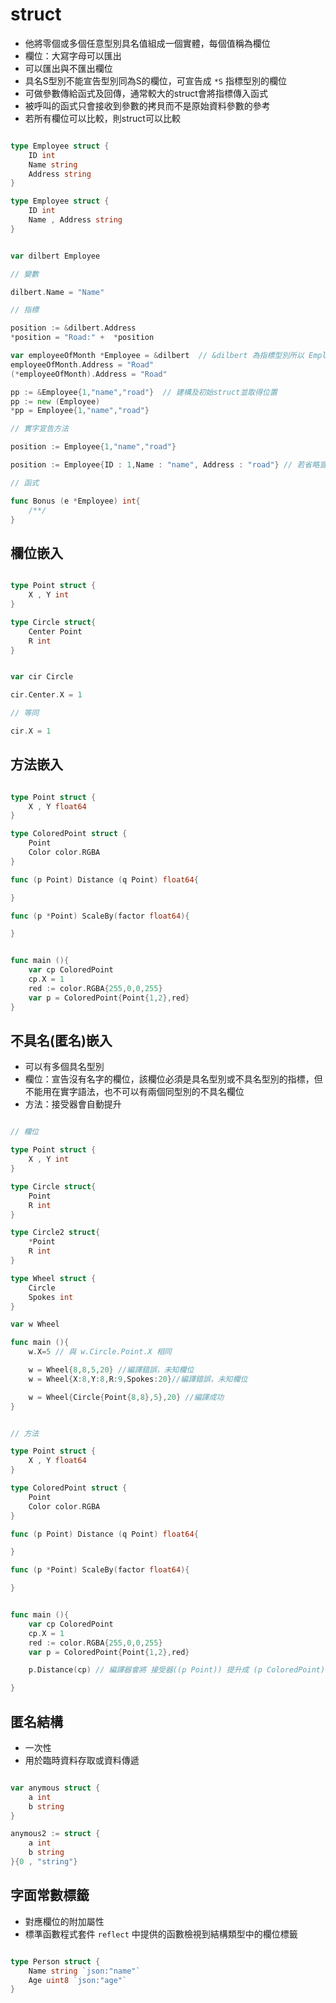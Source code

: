 # struct

* 他將零個或多個任意型別具名值組成一個實體，每個值稱為欄位
* 欄位：大寫字母可以匯出
* 可以匯出與不匯出欄位
* 具名S型別不能宣告型別同為S的欄位，可宣告成 `*S` 指標型別的欄位
* 可做參數傳給函式及回傳，通常較大的struct會將指標傳入函式
* 被呼叫的函式只會接收到參數的拷貝而不是原始資料參數的參考
* 若所有欄位可以比較，則struct可以比較

```go

type Employee struct {
    ID int
    Name string
    Address string
}

type Employee struct {
    ID int
    Name , Address string
}


var dilbert Employee

// 變數

dilbert.Name = "Name"

// 指標

position := &dilbert.Address
*position = "Road:" +  *position

var employeeOfMonth *Employee = &dilbert  // &dilbert 為指標型別所以 Employee 要改為 *Employee 
employeeOfMonth.Address = "Road"
(*employeeOfMonth).Address = "Road"

pp := &Employee{1,"name","road"}  // 建構及初始struct並取得位置
pp := new (Employee)
*pp = Employee{1,"name","road"}  

// 實字宣告方法

position := Employee{1,"name","road"} 

position := Employee{ID : 1,Name : "name", Address : "road"} // 若省略宣告欄位會對此欄位零值初始

// 函式

func Bonus (e *Employee) int{
    /**/
}


```

## 欄位嵌入

```go

type Point struct {
    X , Y int
}

type Circle struct{
    Center Point
    R int 
}


var cir Circle

cir.Center.X = 1

// 等同

cir.X = 1

```

## 方法嵌入

```go

type Point struct {
    X , Y float64
}

type ColoredPoint struct {
    Point 
    Color color.RGBA
}

func (p Point) Distance (q Point) float64{

} 

func (p *Point) ScaleBy(factor float64){

}


func main (){
    var cp ColoredPoint
    cp.X = 1
    red := color.RGBA{255,0,0,255}
    var p = ColoredPoint{Point{1,2},red}
}

```

## 不具名(匿名)嵌入

* 可以有多個具名型別
* 欄位：宣告沒有名字的欄位，該欄位必須是具名型別或不具名型別的指標，但不能用在實字語法，也不可以有兩個同型別的不具名欄位
* 方法：接受器會自動提升

```go

// 欄位

type Point struct {
    X , Y int
}

type Circle struct{
    Point
    R int 
}

type Circle2 struct{
    *Point
    R int 
}

type Wheel struct {
    Circle
    Spokes int
}

var w Wheel

func main (){
    w.X=5 // 與 w.Circle.Point.X 相同

    w = Wheel{8,8,5,20} //編譯錯誤，未知欄位
    w = Wheel{X:8,Y:8,R:9,Spokes:20}//編譯錯誤，未知欄位

    w = Wheel{Circle{Point{8,8},5},20} //編譯成功    
}

```


```go

// 方法

type Point struct {
    X , Y float64
}

type ColoredPoint struct {
    Point 
    Color color.RGBA
}

func (p Point) Distance (q Point) float64{

} 

func (p *Point) ScaleBy(factor float64){

}


func main (){
    var cp ColoredPoint
    cp.X = 1
    red := color.RGBA{255,0,0,255}
    var p = ColoredPoint{Point{1,2},red}

    p.Distance(cp) // 編譯器會將 接受器((p Point)) 提升成 (p ColoredPoint)

}
```

## 匿名結構

* 一次性
* 用於臨時資料存取或資料傳遞

```go

var anymous struct {
    a int 
    b string 
}

anymous2 := struct {
    a int 
    b string
}{0 , "string"}

```

## 字面常數標籤

* 對應欄位的附加屬性
* 標準函數程式套件 `reflect` 中提供的函數檢視到結構類型中的欄位標籤

```go

type Person struct {
    Name string `json:"name"`
    Age uint8 `json:"age"`
}

```